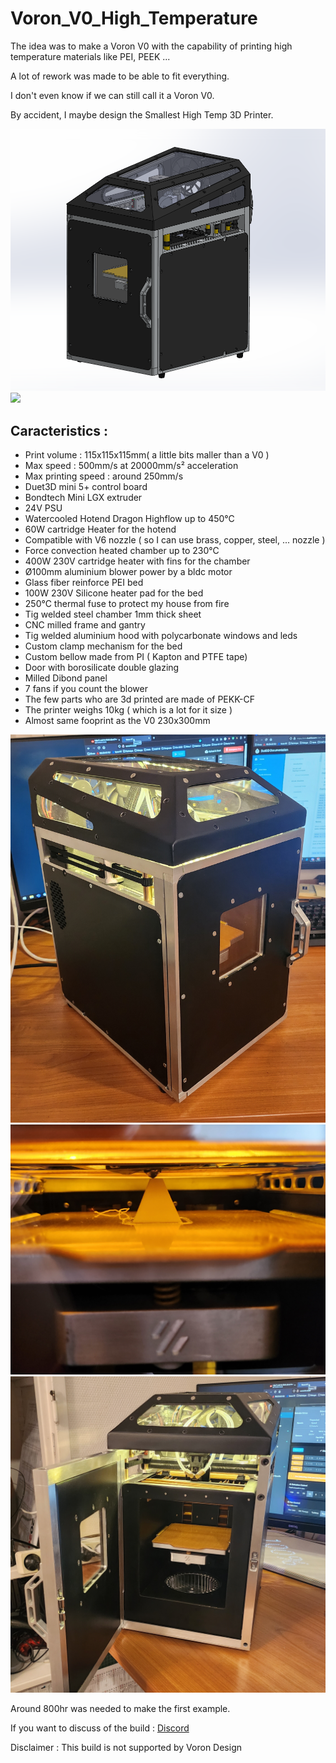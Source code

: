 # Voron_V0_High_Temperature

The idea  was to make a Voron V0 with the capability of printing high temperature materials like PEI, PEEK ...

A lot of rework was made to be able to fit everything.

I don't even know if we can still call it a Voron V0.

By accident, I maybe design the Smallest High Temp 3D Printer.

<img src="./Images/Voron_V0_HT_CAD001.PNG">
<img src="./Images/Melting_Timelapse_PLA_Benchy.gif">



## Caracteristics :

- Print volume : 115x115x115mm( a little bits maller than a V0 )
- Max speed : 500mm/s at 20000mm/s² acceleration
- Max printing speed : around 250mm/s
- Duet3D mini 5+ control board
- Bondtech Mini LGX extruder
- 24V PSU
- Watercooled Hotend Dragon Highflow up to 450°C
- 60W cartridge Heater for the hotend
- Compatible with V6 nozzle ( so I can use brass, copper, steel, ... nozzle )
- Force convection heated chamber up to 230°C 
- 400W 230V cartridge heater with fins for the chamber
- Ø100mm aluminium blower power by a bldc motor 
- Glass fiber reinforce PEI bed
- 100W 230V Silicone heater pad for the bed
- 250°C thermal fuse to protect my house from fire
- Tig welded steel chamber 1mm thick sheet
- CNC milled frame and gantry
- Tig welded aluminium hood with polycarbonate windows and leds
- Custom clamp mechanism for the bed 
- Custom bellow made from PI ( Kapton and PTFE tape)
- Door with borosilicate double glazing 
- Milled Dibond panel
- 7 fans if you count the blower
- The few parts who are 3d printed are made of PEKK-CF
- The printer weighs 10kg ( which is a lot for it size )
- Almost same fooprint as the V0 230x300mm

<img src="./Images/Voron_V0_HT_1.jpg" width="800">
<img src="./Images/Voron_V0_HT_2.jpg" width="800">
<img src="./Images/Voron_V0_HT_3.jpg" width="800">

Around 800hr was needed to make the first example.

If you want to discuss of the build : [Discord](https://discord.com/channels/840596987522056232/1103065458917261322)

Disclaimer : This build is not supported by Voron Design 
